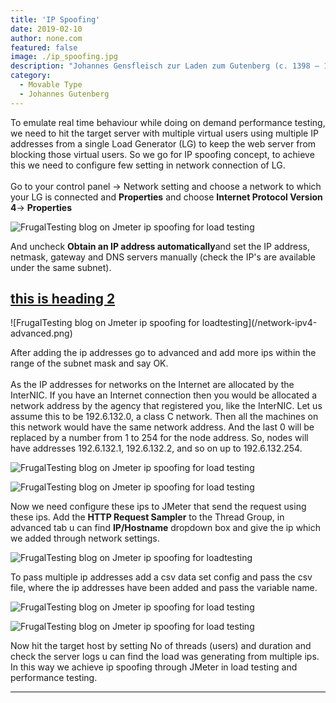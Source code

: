 ```yaml
---
title: 'IP Spoofing'
date: 2019-02-10
author: none.com
featured: false
image: ./ip_spoofing.jpg
description: "Johannes Gensfleisch zur Laden zum Gutenberg (c. 1398 – 1468) was a German blacksmith, goldsmith, printer."
category:
  - Movable Type
  - Johannes Gutenberg
---
```


To emulate real time behaviour while doing on demand performance
testing, we need to hit the target server with multiple virtual users
using multiple IP addresses from a single Load Generator (LG) to keep
the web server from blocking those virtual users. So we go for IP
spoofing concept, to achieve this we need to configure few setting in
network connection of LG. \
\
Go to your control panel -\> Network setting and choose a network to
which your LG is connected and **Properties** and choose **Internet
Protocol Version 4**-\> **Properties**

![FrugalTesting blog on Jmeter ip spoofing for load testing
](/network-properties.png)

And uncheck **Obtain an IP address automatically**and set the IP
address, netmask, gateway and DNS servers manually (check the IP's are
available under the same subnet).
<h2 style="color:yellow"><a href="http://www.google.com">this is heading 2</a></h2>
![FrugalTesting blog on Jmeter ip spoofing for loadtesting](/network-ipv4-advanced.png)

After adding the ip addresses go to advanced and add more ips within the
range of the subnet mask and say OK.\
\
 As the IP addresses for networks on the Internet are allocated by the
InterNIC. If you have an Internet connection then you would be allocated
a network address by the agency that registered you, like the InterNIC.
Let us assume this to be 192.6.132.0, a class C network. Then all the
machines on this network would have the same network address. And the
last 0 will be replaced by a number from 1 to 254 for the node address.
So, nodes will have addresses 192.6.132.1, 192.6.132.2, and so on up to
192.6.132.254.

![FrugalTesting blog on Jmeter ip spoofing for load
testing](/add-tcp-ip.png)

![FrugalTesting blog on Jmeter ip spoofing for load
testing](/add-tcp-ip-2.png)

Now we need configure these ips to JMeter that send the request using
these ips. Add the **HTTP Request Sampler** to the Thread Group, in
advanced tab u can find **IP/Hostname** dropdown box and give the ip
which we added through network settings.

![FrugalTesting blog on Jmeter ip spoofing for loadtesting](/jmeter-source-address.png)

To pass multiple ip addresses add a csv data set config and pass the csv
file, where the ip addresses have been added and pass the variable name.

![FrugalTesting blog on Jmeter ip spoofing for load
testing](/source-ip-csv.png)

![FrugalTesting blog on Jmeter ip spoofing for load
testing](/request-ip-csv.png)

Now hit the target host by setting No of threads (users) and duration
and check the server logs u can find the load was generating from
multiple ips. In this way we achieve ip spoofing through JMeter in load
testing and performance testing.

* * * * *

